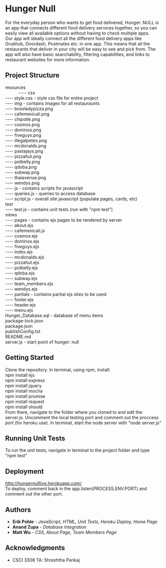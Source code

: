 # Hunger Null

For the everyday person who wants to get food delivered, Hunger: NULL is an app that connects different food delivery services together, so you can easily view all available options without having to check multiple apps.
<br>
Our app will ideally connect all the different food delivery apps like Grubhub, Doordash, Postmates etc. in one app. This means that all the restaurants that deliver in your city will be easy to see and pick from. The app will also have basic searchability, filtering capabilities, and links to restaurant websites for more information.

## Project Structure
resources <br>
&nbsp;&nbsp;&nbsp;&nbsp;&nbsp;&nbsp;&nbsp;&nbsp;&nbsp;&nbsp;    ---- css <br>
            ---- style.css - style css file for entire project <br>
    ---- img - contains images for all restauraunts <br>
            ---- bossladypizza.png  <br>
            ---- cafemexicali.png <br>
            ---- chipotle.png <br>
            ---- cosmos.png <br>
            ---- dominos.png <br>
            ---- fiveguys.png <br>
            ---- illegalpetes.png <br>
            ---- mcdonalds.png <br>
            ---- pastajays.png <br>
            ---- pizzahut.png <br>
            ---- potbelly.png <br>
            ---- qdoba.png <br>
            ---- subway.png <br>
            ---- thaiavenue.png <br>
            ---- wendys.png <br>
    ---- js - contains scripts for javascript <br>
            ---- queries.js - queries to access database <br>
            ---- script.js - overall site javascript (populate pages, cards, etc) <br>
test <br>
    ---- test.js - contains unit tests (run with "npm test") <br>
views <br>
    ---- pages - contains ejs pages to be rendered by server <br>
            ---- about.ejs <br>
            ---- cafemexicali.js <br>
            ---- cosmos.ejs <br>
            ---- dominos.ejs <br>
            ---- fiveguys.ejs <br>
            ---- index.ejs <br>
            ---- mcdonalds.ejs <br>
            ---- pizzahut.ejs <br>
            ---- potbelly.ejs <br>
            ---- qdoba.ejs <br>
            ---- subway.ejs <br>
            ---- team_members.ejs <br>
            ---- wendys.ejs <br>
    ---- partials - contains partial ejs sites to be used <br>
            ---- footer.ejs <br>
            ---- header.ejs <br>
            ---- menu.ejs <br>
Hunger_Database.sql - database of menu items <br>
package-lock.json <br>
package.json <br>
publishConfig.txt <br>
README.md <br>
server.js - start point of hunger: null <br>


## Getting Started

Clone the repository. In terminal, using npm, install: <br>
npm install ejs
<br>
npm install express
<br>
npm install jquery
<br>
npm install mocha
<br>
npm install promise
<br>
npm install request
<br>
npm install should
<br>
From there, navigate to the folder where you cloned to and edit the server.js. Uncomment the local testing port and comment out the proccess port (for heroku use). In terminal, start the node server with "node server.js"

## Running Unit Tests

To run the unit tests, navigate in terminal to the project folder and type "npm test"

## Deployment

http://hungernulllive.herokuapp.com/
<br>
To deploy, comment back in the app.listen(PROCESS.ENV.PORT) and comment out the other port.

## Authors

* **Erik Pohle** - *JavaScript, HTML, Unit Tests, Heroku Deploy, Home Page*
* **Anand Zupa** - *Database Integration*
* **Matt Wu** - *CSS, About Page, Team Members Page*

## Acknowledgments

* CSCI 3308 TA: Shreshtha Pankaj
